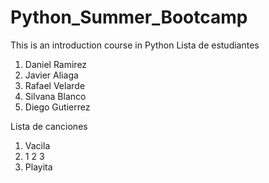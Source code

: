 # Python_Summer_Bootcamp
This is an introduction course in Python
Lista de estudiantes
1. Daniel Ramirez
2. Javier Aliaga
3. Rafael Velarde
4. Silvana Blanco
5. Diego Gutierrez

Lista de canciones
1. Vacila
2. 1 2 3
3. Playita
